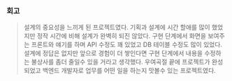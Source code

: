 ### 회고

> 설계의 중요성을 느끼게 된 프로젝트였다. 기획과 설계에 시간 할애를 많이 했었지만 정작 시간에 비해 설계가 완벽히 되진 않았다.
> 구현 단계에서 화면을 보여주는 프론트와 얘기를 하며 API 수정도 꽤 있었고 DB 테이블 수정도 많이 있었다.
> 설계에 정답은 없지만 앞으로 경험이 더 쌓인다면 구현 단계에서 내용을 수정하는 불상사를 좀더 줄일수 있을 거라고 생각했다.
> 우여곡절 끝에 프로젝트가 완성되었고 백엔드 개발자로 업무를 어떤 일을 하는지 맛볼수 있는 프로젝트였다.

